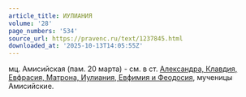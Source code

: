 ```yaml
---
article_title: ИУЛИАНИЯ
volume: '28'
page_numbers: '534'
source_url: https://pravenc.ru/text/1237845.html
downloaded_at: '2025-10-13T14:05:55Z'
---
```


мц. Амисийская (пам. 20 марта) - см. в ст. [Александра, Клавдия, Евфрасия, Матрона, Иулиания, Евфимия и Феодосия](<https://pravenc.ru/text/Александра  Клавдия  Евфрасия  Матрона  Иулиания  Евфимия и Феодосия.html>), мученицы Амисийские.
